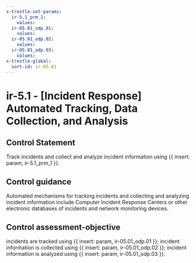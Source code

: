 ```yaml
---
x-trestle-set-params:
  ir-5.1_prm_1:
    values:
  ir-05.01_odp.01:
    values:
  ir-05.01_odp.02:
    values:
  ir-05.01_odp.03:
    values:
x-trestle-global:
  sort-id: ir-05.01
---
```


# ir-5.1 - \[Incident Response\] Automated Tracking, Data Collection, and Analysis

## Control Statement

Track incidents and collect and analyze incident information using {{ insert: param, ir-5.1_prm_1 }}.

## Control guidance

Automated mechanisms for tracking incidents and collecting and analyzing incident information include Computer Incident Response Centers or other electronic databases of incidents and network monitoring devices.

## Control assessment-objective

incidents are tracked using {{ insert: param, ir-05.01_odp.01 }};
incident information is collected using {{ insert: param, ir-05.01_odp.02 }};
incident information is analyzed using {{ insert: param, ir-05.01_odp.03 }}.
